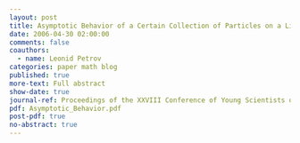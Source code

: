 ```yaml
---
layout: post
title: Asymptotic Behavior of a Certain Collection of Particles on a Line Under Synchronization
date: 2006-04-30 02:00:00
comments: false
coauthors:
  - name: Leonid Petrov
categories: paper math blog
published: true
more-text: Full abstract
show-date: true
journal-ref: Proceedings of the XXVIII Conference of Young Scientists of Department of Mechanics and Mathematics of the Lomonosov Moscow State University (2006), 152-156, in Russian
pdf: Asymptotic_Behavior.pdf
post-pdf: true
no-abstract: true
---
```

